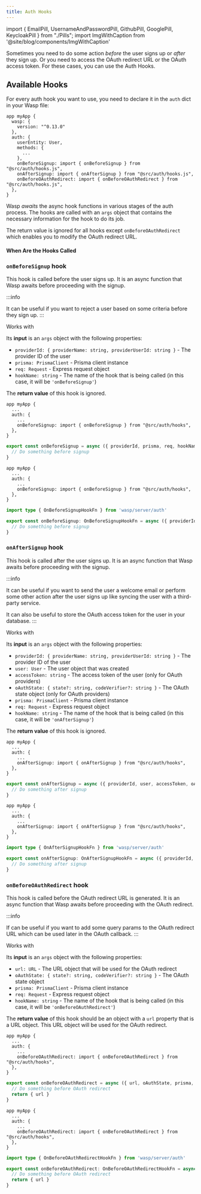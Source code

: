 ```yaml
---
title: Auth Hooks
---
```


import { EmailPill, UsernameAndPasswordPill, GithubPill, GooglePill, KeycloakPill } from "./Pills";
import ImgWithCaption from '@site/blog/components/ImgWithCaption'

Sometimes you need to do some action _before_ the user signs up or _after_ they sign up. Or you need to access the OAuth redirect URL or the OAuth access token. For these cases, you can use the Auth Hooks.

## Available Hooks

For every auth hook you want to use, you need to declare it in the `auth` dict in your Wasp file:

```wasp
app myApp {
  wasp: {
    version: "^0.13.0"
  },
  auth: {
    userEntity: User,
    methods: {
      ...
    },
    onBeforeSignup: import { onBeforeSignup } from "@src/auth/hooks.js",
    onAfterSignup: import { onAfterSignup } from "@src/auth/hooks.js",
    onBeforeOAuthRedirect: import { onBeforeOAuthRedirect } from "@src/auth/hooks.js",
  },
}
```

Wasp _awaits_ the async hook functions in various stages of the auth process. The hooks are called with an `args` object that contains the necessary information for the hook to do its job. 

The return value is ignored for all hooks except `onBeforeOAuthRedirect` which enables you to modify the OAuth redirect URL.

#### When Are the Hooks Called

<ImgWithCaption
  source="/img/auth-hooks/signup_flow_with_hooks.png"
  alt="Signup Flow with Hooks"
  caption="Signup Flow with Hooks"
/>

<ImgWithCaption
  source="/img/auth-hooks/oauth_flow_with_hooks.png"
  alt="OAuth Flow with Hooks"
  caption="OAuth Flow with Hooks"
/>



### `onBeforeSignup` hook


This hook is called before the user signs up. It is an async function that Wasp awaits before proceeding with the signup.


:::info

It can be useful if you want to reject a user based on some criteria before they sign up.
:::

Works with <EmailPill /> <UsernameAndPasswordPill /> <GithubPill /> <GooglePill /> <KeycloakPill />

Its **input** is an `args` object with the following properties:

- `providerId: { providerName: string, providerUserId: string }` - The provider ID of the user
- `prisma: PrismaClient` - Prisma client instance
- `req: Request` - Express request object
- `hookName: string` - The name of the hook that is being called (in this case, it will be `'onBeforeSignup'`)

The **return value** of this hook is ignored.

<Tabs groupId="js-ts">
<TabItem value="js" label="JavaScript">

```wasp title="main.wasp"
app myApp {
  ...
  auth: {
    ...
    onBeforeSignup: import { onBeforeSignup } from "@src/auth/hooks",
  },
}
```

```js title="src/auth/hooks.js"
export const onBeforeSignup = async ({ providerId, prisma, req, hookName }) => {
  // Do something before signup
}
```

</TabItem>
<TabItem value="ts" label="TypeScript">

```wasp title="main.wasp"
app myApp {
  ...
  auth: {
    ...
    onBeforeSignup: import { onBeforeSignup } from "@src/auth/hooks",
  },
}
```

```ts title="src/auth/hooks.ts"
import type { OnBeforeSignupHookFn } from 'wasp/server/auth'

export const onBeforeSignup: OnBeforeSignupHookFn = async ({ providerId, prisma, req, hookName }) => {
  // Do something before signup
}
```

</TabItem>
</Tabs>


### `onAfterSignup` hook


This hook is called after the user signs up. It is an async function that Wasp awaits before proceeding with the signup.

:::info

It can be useful if you want to send the user a welcome email or perform some other action after the user signs up like syncing the user with a third-party service.

It can also be useful to store the OAuth access token for the user in your database.
:::

Works with <EmailPill /> <UsernameAndPasswordPill /> <GithubPill /> <GooglePill /> <KeycloakPill />

Its **input** is an `args` object with the following properties:
- `providerId: { providerName: string, providerUserId: string }` - The provider ID of the user
- `user: User` - The user object that was created
- `accessToken: string` - The access token of the user (only for OAuth providers)
- `oAuthState: { state?: string, codeVerifier?: string }` - The OAuth state object (only for OAuth providers)
- `prisma: PrismaClient` - Prisma client instance
- `req: Request` - Express request object
- `hookName: string` - The name of the hook that is being called (in this case, it will be `'onAfterSignup'`)

The **return value** of this hook is ignored.

<Tabs groupId="js-ts">
<TabItem value="js" label="JavaScript">

```wasp title="main.wasp"
app myApp {
  ...
  auth: {
    ...
    onAfterSignup: import { onAfterSignup } from "@src/auth/hooks",
  },
}
```

```js title="src/auth/hooks.js"
export const onAfterSignup = async ({ providerId, user, accessToken, oAuthState, prisma, req, hookName }) => {
  // Do something after signup
}
```

</TabItem>
<TabItem value="ts" label="TypeScript">

```wasp title="main.wasp"
app myApp {
  ...
  auth: {
    ...
    onAfterSignup: import { onAfterSignup } from "@src/auth/hooks",
  },
}
```

```ts title="src/auth/hooks.ts"
import type { OnAfterSignupHookFn } from 'wasp/server/auth'

export const onAfterSignup: OnAfterSignupHookFn = async ({ providerId, user, accessToken, oAuthState, prisma, req, hookName }) => {
  // Do something after signup
}
```

</TabItem>
</Tabs>

### `onBeforeOAuthRedirect` hook


This hook is called before the OAuth redirect URL is generated. It is an async function that Wasp awaits before proceeding with the OAuth redirect.

:::info

If can be useful if you want to add some query params to the OAuth redirect URL which can be used later in the OAuth callback.
:::

Works with <GithubPill /> <GooglePill /> <KeycloakPill />

Its **input** is an `args` object with the following properties:
- `url: URL` - The URL object that will be used for the OAuth redirect
- `oAuthState: { state?: string, codeVerifier?: string }` - The OAuth state object
- `prisma: PrismaClient` - Prisma client instance
- `req: Request` - Express request object
- `hookName: string` - The name of the hook that is being called (in this case, it will be `'onBeforeOAuthRedirect'`)

The **return value** of this hook should be an object with a `url` property that is a URL object. This URL object will be used for the OAuth redirect.

<Tabs groupId="js-ts">
<TabItem value="js" label="JavaScript">

```wasp title="main.wasp"
app myApp {
  ...
  auth: {
    ...
    onBeforeOAuthRedirect: import { onBeforeOAuthRedirect } from "@src/auth/hooks",
  },
}
```

```js title="src/auth/hooks.js"
export const onBeforeOAuthRedirect = async ({ url, oAuthState, prisma, req, hookName }) => {
  // Do something before OAuth redirect
  return { url }
}
```

</TabItem>
<TabItem value="ts" label="TypeScript">

```wasp title="main.wasp"
app myApp {
  ...
  auth: {
    ...
    onBeforeOAuthRedirect: import { onBeforeOAuthRedirect } from "@src/auth/hooks",
  },
}
```

```ts title="src/auth/hooks.ts"
import type { OnBeforeOAuthRedirectHookFn } from 'wasp/server/auth'

export const onBeforeOAuthRedirect: OnBeforeOAuthRedirectHookFn = async ({ url, oAuthState, prisma, req, hookName }) => {
  // Do something before OAuth redirect
  return { url }
}
```

</TabItem>
</Tabs>

